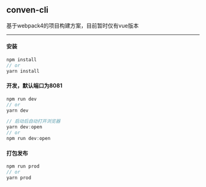## conven-cli 
 
基于webpack4的项目构建方案，目前暂时仅有vue版本

---

#### 安装

```js
npm install
// or
yarn install
```

#### 开发，默认端口为8081

```js
npm run dev
// or
yarn dev

// 启动后自动打开浏览器
yarn dev:open
// or
npm run dev:open
```

#### 打包发布

```js
npm run prod
// or
yarn prod
```